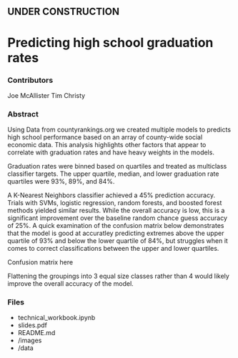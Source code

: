 ## UNDER CONSTRUCTION
# Predicting high school graduation rates

### Contributors
Joe McAllister
Tim Christy

### Abstract

Using Data from countyrankings.org we created multiple models to predicts high school performance based on an array of county-wide social economic data.  This analysis highlights other factors that appear to correlate with graduation rates and have heavy weights in the models.  

Graduation rates were binned based on quartiles and treated as multiclass classifier targets.  The upper quartile, median, and lower graduation rate quartiles were 93%, 89%, and 84%.  

A K-Nearest Neighbors classifier achieved a 45% prediction accuracy.  Trials with SVMs, logistic regression, random forests, and boosted forest methods yielded similar results.  While the overall accuracy is low, this is a significant improvement over the baseline random chance guess accuracy of 25%.  A quick examination of the confusion matrix below demonstrates that the model is good at accuratley predicting extremes above the upper quartile of 93% and below the lower quartile of 84%, but struggles when it comes to correct classifications between the upper and lower quartiles.  

Confusion matrix here


Flattening the groupings into 3 equal size classes rather than 4 would likely improve the overall accuracy of the model.  

### Files
- technical_workbook.ipynb
- slides.pdf
- README.md
- /images
- /data

